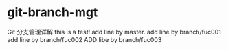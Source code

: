 # git-branch-mgt
Git 分支管理详解
this is a test!
add line by master.
add line by branch/fuc001
add line by branch/fuc002
ADD libe by branch/fuc003
